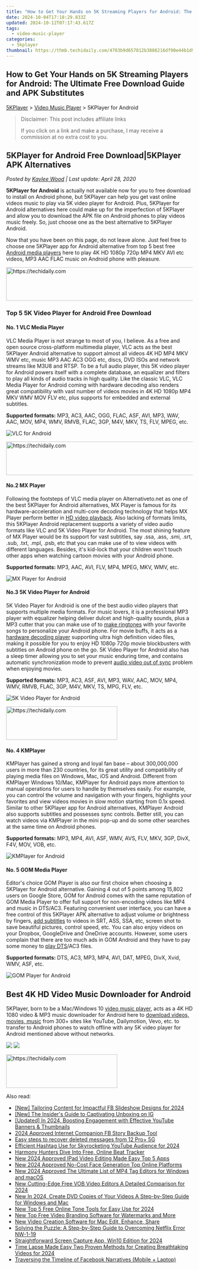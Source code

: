 ```yaml
---
title: "How to Get Your Hands on 5K Streaming Players for Android: The Ultimate Free Download Guide and APK Substitutes"
date: 2024-10-04T17:18:29.833Z
updated: 2024-10-12T07:17:43.617Z
tags:
  - video-music-player
categories:
  - 5kplayer
thumbnail: https://thmb.techidaily.com/4703b9d657812b3886216df90e44b1d9ef5fb3878b6869f4909ce7c65740d3ae.jpg
---
```


## How to Get Your Hands on 5K Streaming Players for Android: The Ultimate Free Download Guide and APK Substitutes

[5KPlayer](https://tools.techidaily.com/5kplayer/products/) \> [Video Music Player](https://tools.techidaily.com/5kplayer/video-music-player/) \> 5KPlayer for Android

>  Disclaimer: This post includes affiliate links
>
>  If you click on a link and make a purchase, I may receive a commission at no extra cost to you.
>

## 5KPlayer for Android Free Download|5KPlayer APK Alternatives

 _Posted by [Kaylee Wood](https://www.quora.com/profile/Amanda-Hu-21) | Last update: April 28, 2020_ 

**5KPlayer for Android** is actually not available now for you to free download to install on Android phone, but 5KPlayer can help you get vast online videos music to play via 5K video player for Android. Plus, 5KPlayer for Android alternatives here could make up for the imperfection of 5KPlayer and allow you to download the APK file on Android phones to play videos music freely. So, just choose one as the best alternative to 5KPlayer Android.

Now that you have been on this page, do not leave alone. Just feel free to choose one 5KPlayer app for Android alternative from top 5 best free [Android media players](https://tools.techidaily.com/5kplayer/video-music-player/) here to play 4K HD 1080p 720p MP4 MKV AVI etc videos, MP3 AAC FLAC music on Android phone with pleasure.

<!-- affiliate ads begin -->
<a href="https://appsumo.8odi.net/c/5597632/2043594/7443" target="_top" id="2043594">
  <img src="//a.impactradius-go.com/display-ad/7443-2043594" border="0" alt="https://techidaily.com" width="728" height="90"/>
</a>
<img height="0" width="0" src="https://appsumo.8odi.net/i/5597632/2043594/7443" style="position:absolute;visibility:hidden;" border="0" />
<!-- affiliate ads end -->

### Top 5 5K Video Player for Android Free Download

#### **No. 1 VLC Media Player**

VLC Media Player is not strange to most of you, I believe. As a free and open source cross-platform multimedia player, VLC acts as the best 5KPlayer Android alternative to support almost all videos 4K HD MP4 MKV WMV etc, music MP3 AAC AC3 OGG etc, discs, DVD ISOs and network streams like M3U8 and RTSP. To be a full audio player, this 5K video player for Android powers itself with a complete database, an equalizer and filters to play all kinds of audio tracks in high quality. Like the classic VLC, VLC Media Player for Android coming with hardware decoding also renders great compatibility with vast number of videos movies in 4K HD 1080p MP4 MKV WMV MOV FLV etc, plus supports for embedded and external subtitles.

**Supported formats:** MP3, AC3, AAC, OGG, FLAC, ASF, AVI, MP3, WAV, AAC, MOV, MP4, WMV, RMVB, FLAC, 3GP, M4V, MKV, TS, FLV, MPEG, etc.

![VLC for Android](https://www.5kplayer.com/video-music-player/img/vlc-for-android.jpg) 

<!-- affiliate ads begin -->
<a href="https://appsumo.8odi.net/c/5597632/2105867/7443" target="_top" id="2105867">
  <img src="//a.impactradius-go.com/display-ad/7443-2105867" border="0" alt="https://techidaily.com" width="728" height="90"/>
</a>
<img height="0" width="0" src="https://appsumo.8odi.net/i/5597632/2105867/7443" style="position:absolute;visibility:hidden;" border="0" />
<!-- affiliate ads end -->

#### **No.2 MX Player**

Following the footsteps of VLC media player on Alternativeto.net as one of the best 5KPlayer for Android alternatives, MX Player is famous for its hardware-acceleration and multi-core decoding technology that helps MX Player perform better in [HD video playback](https://tools.techidaily.com/5kplayer/video-music-player/). Also lacking of formats limits, this 5KPlayer Android replacement supports a variety of video audio formats like VLC and 5K Video Player for Android. The most shining feature of MX Player would be its support for vast subtitles, say .ssa, .ass, .smi, .srt, .sub, .txt, .mpl, .psb, etc that you can make use of to view videos with different languages. Besides, it's kid-lock that your children won't touch other apps when watching cartoon movies with your Android phone.

**Supported formats:** MP3, AAC, AVI, FLV, MP4, MPEG, MKV, WMV, etc.

![MX Player for Android](https://www.5kplayer.com/video-music-player/img/mxplayer-tablet.jpg) 

#### **No.3 5K Video Player for Android**

5K Video Player for Android is one of the best audio video players that supports multiple media formats. For music lovers, it is a professional MP3 player with equalizer helping deliver dulcet and high-quality sounds, plus a MP3 cutter that you can make use of to [make ringtones](https://tools.techidaily.com/5kplayer/iphone-manager/) with your favorite songs to personalize your Android phone. For movie buffs, it acts as a [hardware decoding player](https://tools.techidaily.com/5kplayer/video-music-player/) supporting ultra high definition video files, making it possible for you to enjoy HD 1080p 720p movie blockbusters with subtitles on Android phone on the go. 5K Video Player for Android also has a sleep timer allowing you to set your music enduring time, and contains automatic synchronization mode to prevent [audio video out of sync](https://tools.techidaily.com/5kplayer/video-music-player/) problem when enjoying movies.

**Supported formats:** MP3, AC3, ASF, AVI, MP3, WAV, AAC, MOV, MP4, WMV, RMVB, FLAC, 3GP, M4V, MKV, TS, MPG, FLV, etc.

![5K Video Player for Android](https://www.5kplayer.com/video-music-player/img/5k-video-player-apk.jpg) 

<!-- affiliate ads begin -->
<a href="https://aligracehair.sjv.io/c/5597632/1880972/19272" target="_top" id="1880972">
  <img src="//a.impactradius-go.com/display-ad/19272-1880972" border="0" alt="https://techidaily.com" width="300" height="90"/>
</a>
<img height="0" width="0" src="https://aligracehair.sjv.io/i/5597632/1880972/19272" style="position:absolute;visibility:hidden;" border="0" />
<!-- affiliate ads end -->

#### **No. 4 KMPlayer**

KMPlayer has gained a strong and loyal fan base – about 300,000,000 users in more than 230 countries, for its great utility and compatibility of playing media files on Windows, Mac, iOS and Android. Different from KMPlayer Windows 10/Mac, KMPlayer for Android pays more attention to manual operations for users to handle by themselves easily. For example, you can control the volume and navigation with your fingers, highlights your favorites and view videos movies in slow motion starting from 0.1x speed. Similar to other 5KPlayer app for Android alternatives, KMPlayer Android also supports subtitles and possesses sync controls. Better still, you can watch videos via KMPlayer in the mini pop-up and do some other searches at the same time on Android phones.

**Supported formats:**  MP3, MP4, AVI, ASF, WMV, AVS, FLV, MKV, 3GP, DivX, F4V, MOV, VOB, etc.

![KMPlayer for Android](https://www.5kplayer.com/video-music-player/img/kmplayer-tablet.jpg) 

#### **No. 5 GOM Media Player**

Editor's choice GOM Player is also our first choice when choosing a 5KPlayer for Android alternative. Gaining 4 out of 5 points among 15,802 users on Google Store, GOM for Android comes with the same reputation of GOM Media Player to offer full support for non-encoding videos like MP4 and music in DTS/AC3\. Featuring convenient user interface, you can have a free control of this 5KPlayer APK alternative to adjust volume or brightness by fingers, [add subtitles](https://tools.techidaily.com/5kplayer/video-music-player/) to videos in SRT, ASS, SSA, etc, screen shot to save beautiful pictures, control speed, etc. You can also enjoy videos on your Dropbox, GoogleDrive and OneDrive accounts. However, some users complain that there are too much ads in GOM Android and they have to pay some money to [play DTS](https://tools.techidaily.com/5kplayer/video-music-player/)/AC3 files.

**Supported formats:** DTS, AC3, MP3, MP4, AVI, DAT, MPEG, DivX, Xvid, WMV, ASF, etc.

![GOM Player for Android](https://www.5kplayer.com/video-music-player/img/gomplayer-playing.jpg) 

## Best 4K HD Video Music Downloader for Android

5KPlayer, born to be a Mac/Windows 10 [video music player](https://tools.techidaily.com/5kplayer/video-music-player/), acts as a 4K HD 1080 video & MP3 music downloader for Android here to [download videos, movies, music](https://tools.techidaily.com/5kplayer/youtube-download/) from 300+ sites like YouTube, Dailymotion, Vevo, etc. to transfer to Android phones to watch offline with any 5K video player for Android mentioned above without networks. 

[![](https://www.5kplayer.com/video-music-player/../button/freedownwhitewin.png)](https://tools.techidaily.com/5kplayer/products/) [![](https://www.5kplayer.com/video-music-player/../button/freedownbackmac.png)](https://tools.techidaily.com/5kplayer/products/)

<!-- affiliate ads begin -->
<a href="https://aligracehair.sjv.io/c/5597632/1918661/19272" target="_top" id="1918661">
  <img src="//a.impactradius-go.com/display-ad/19272-1918661" border="0" alt="https://techidaily.com" width="300" height="90"/>
</a>
<img height="0" width="0" src="https://aligracehair.sjv.io/i/5597632/1918661/19272" style="position:absolute;visibility:hidden;" border="0" />
<!-- affiliate ads end -->

<ins class="adsbygoogle"
     style="display:block"
     data-ad-format="autorelaxed"
     data-ad-client="ca-pub-7571918770474297"
     data-ad-slot="1223367746"></ins>

<ins class="adsbygoogle"
     style="display:block"
     data-ad-client="ca-pub-7571918770474297"
     data-ad-slot="8358498916"
     data-ad-format="auto"
     data-full-width-responsive="true"></ins>

<span class="atpl-alsoreadstyle">Also read:</span>
<div><ul>
<li><a href="https://facebook-videos.techidaily.com/new-tailoring-content-for-impactful-fb-slideshow-designs-for-2024/"><u>[New] Tailoring Content for Impactful FB Slideshow Designs for 2024</u></a></li>
<li><a href="https://article-posts.techidaily.com/new-the-insiders-guide-to-captivating-unboxing-on-ig/"><u>[New] The Insider's Guide to Captivating Unboxing on IG</u></a></li>
<li><a href="https://facebook-record-videos.techidaily.com/updated-in-2024-boosting-engagement-with-effective-youtube-banners-and-thumbnails/"><u>[Updated] In 2024, Boosting Engagement with Effective YouTube Banners & Thumbnails</u></a></li>
<li><a href="https://facebook-video-content.techidaily.com/2024-approved-internet-companion-fb-story-backup-tool/"><u>2024 Approved Internet Companion FB Story Backup Tool</u></a></li>
<li><a href="https://phone-solutions.techidaily.com/easy-steps-to-recover-deleted-messages-from-12-proplus-5g-by-fonelab-android-recover-messages/"><u>Easy steps to recover deleted messages from 12 Pro+ 5G</u></a></li>
<li><a href="https://youtube-clips.techidaily.com/efficient-hashtag-use-for-skyrocketing-youtube-audience-for-2024/"><u>Efficient Hashtag Use for Skyrocketing YouTube Audience for 2024</u></a></li>
<li><a href="https://extra-resources.techidaily.com/harmony-hunters-dive-into-free-online-beat-tracker/"><u>Harmony Hunters Dive Into Free, Online Beat Tracker</u></a></li>
<li><a href="https://video-creation-software.techidaily.com/new-2024-approved-ipad-video-editing-made-easy-top-5-apps/"><u>New 2024 Approved IPad Video Editing Made Easy Top 5 Apps</u></a></li>
<li><a href="https://video-creation-software.techidaily.com/new-2024-approved-no-cost-face-generation-top-online-platforms/"><u>New 2024 Approved No-Cost Face Generation Top Online Platforms</u></a></li>
<li><a href="https://video-creation-software.techidaily.com/new-2024-approved-the-ultimate-list-of-mp4-tag-editors-for-windows-and-macos/"><u>New 2024 Approved The Ultimate List of MP4 Tag Editors for Windows and macOS</u></a></li>
<li><a href="https://video-creation-software.techidaily.com/new-cutting-edge-free-vob-video-editors-a-detailed-comparison-for-2024/"><u>New Cutting-Edge Free VOB Video Editors A Detailed Comparison for 2024</u></a></li>
<li><a href="https://video-creation-software.techidaily.com/new-in-2024-create-dvd-copies-of-your-videos-a-step-by-step-guide-for-windows-and-mac/"><u>New In 2024, Create DVD Copies of Your Videos A Step-by-Step Guide for Windows and Mac</u></a></li>
<li><a href="https://video-creation-software.techidaily.com/new-top-5-free-online-tone-tools-for-easy-use-for-2024/"><u>New Top 5 Free Online Tone Tools for Easy Use for 2024</u></a></li>
<li><a href="https://video-creation-software.techidaily.com/new-top-free-video-branding-software-for-watermarks-and-more/"><u>New Top Free Video Branding Software for Watermarks and More</u></a></li>
<li><a href="https://video-creation-software.techidaily.com/new-video-creation-software-for-mac-edit-enhance-share/"><u>New Video Creation Software for Mac Edit, Enhance, Share</u></a></li>
<li><a href="https://technical-tips.techidaily.com/solving-the-puzzle-a-step-by-step-guide-to-overcoming-netflix-error-nw-1-19/"><u>Solving the Puzzle: A Step-by-Step Guide to Overcoming Netflix Error NW-1-19</u></a></li>
<li><a href="https://screen-mirroring-recording.techidaily.com/straightforward-screen-capture-app-win10-edition-for-2024/"><u>Straightforward Screen Capture App, Win10 Edition for 2024</u></a></li>
<li><a href="https://video-creation-software.techidaily.com/time-lapse-made-easy-two-proven-methods-for-creating-breathtaking-videos-for-2024/"><u>Time Lapse Made Easy Two Proven Methods for Creating Breathtaking Videos for 2024</u></a></li>
<li><a href="https://facebook-video-recording.techidaily.com/traversing-the-timeline-of-facebook-narratives-mobile-plus-laptop/"><u>Traversing the Timeline of Facebook Narratives (Mobile + Laptop)</u></a></li>
</ul></div>

